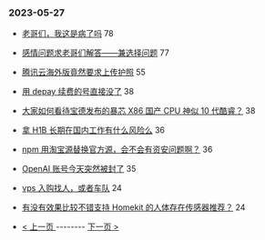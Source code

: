 ### 2023-05-27 
- [老哥们，我这是病了吗](https://www.v2ex.com/t/943291) 78
- [感情问题求老哥们解答——兼选择问题](https://www.v2ex.com/t/943323) 77
- [腾讯云海外版竟然要求上传护照](https://www.v2ex.com/t/943347) 55
- [用 depay 续费的号直接没了](https://www.v2ex.com/t/943370) 38
- [大家如何看待宝德发布的暴芯 X86 国产 CPU 神似 10 代酷睿？](https://www.v2ex.com/t/943346) 38
- [拿 H1B 长期在国内工作有什么风险么](https://www.v2ex.com/t/943404) 36
- [npm 用淘宝源替换官方源，会不会有资安问题啊？](https://www.v2ex.com/t/943410) 36
- [OpenAI 账号今天突然被封了](https://www.v2ex.com/t/943395) 35
- [vps 入购找人，或者车队](https://www.v2ex.com/t/943412) 24
- [有没有效果比较不错支持 Homekit 的人体存在传感器推荐？](https://www.v2ex.com/t/943321) 24 

- [ < 上一页 ](https://github.com/able8/v2ex-hot-record/blob/master/2023-05-26.md) -------- [ 下一页 > ](https://github.com/able8/v2ex-hot-record/blob/master/2023-05-28.md)
